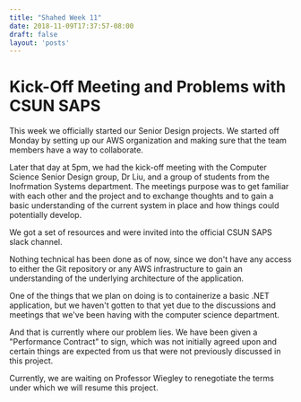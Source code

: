 ```yaml
---
title: "Shahed Week 11"
date: 2018-11-09T17:37:57-08:00
draft: false
layout: 'posts'
---
```


# Kick-Off Meeting and Problems with CSUN SAPS

This week we officially started our Senior Design projects. We started off Monday by setting up our AWS organization and making sure that the team members have a way to collaborate.

Later that day at 5pm, we had the kick-off meeting with the Computer Science Senior Design group, Dr Liu, and a group of students from the Inofrmation Systems department. The meetings purpose was to get familiar with each other and the project and to exchange thoughts and to gain a basic understanding of the current system in place and how things could potentially develop.

We got a set of resources and were invited into the official CSUN SAPS slack channel.

Nothing technical has been done as of now, since we don't have any access to either the Git repository or any AWS infrastructure to gain an understanding of the underlying architecture of the application.

One of the things that we plan on doing is to containerize a basic .NET application, but we haven't gotten to that yet due to the discussions and meetings that we've been having with the computer science department.

And that is currently where our problem lies. We have been given a "Performance Contract" to sign, which was not initially agreed upon and certain things are expected from us that were not previously discussed in this project.

Currently, we are waiting on Professor Wiegley to renegotiate the terms under which we will resume this project.


